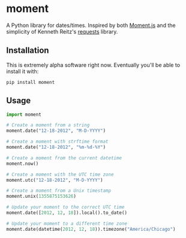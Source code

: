 moment
======

A Python library for dates/times. Inspired by both
[Moment.js](http://momentjs.com/docs/) and the simplicity of Kenneth Reitz's
[requests](http://docs.python-requests.org/) library.


Installation
------------

This is extremely alpha software right now. Eventually you'll be able to install
it with:

`pip install moment`


Usage
-----

```python
import moment

# Create a moment from a string
moment.date("12-18-2012", "M-D-YYYY")

# Create a moment with strftime format
moment.date("12-18-2012", "%m-%d-%Y")

# Create a moment from the current datetime
moment.now()

# Create a moment with the UTC time zone
moment.utc("12-18-2012", "M-D-YYYY")

# Create a moment from a Unix timestamp
moment.unix(1355875153626)

# Update your moment to the correct UTC time
moment.date([2012, 12, 18]).local().to_date()

# Update your moment to a different time zone
moment.date(datetime(2012, 12, 18)).timezone("America/Chicago")
```
